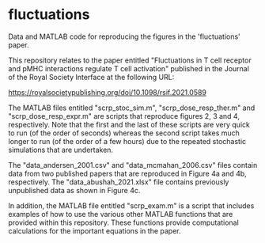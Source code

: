 # fluctuations
Data and MATLAB code for reproducing the figures in the 'fluctuations' paper.

This repository relates to the paper entitled "Fluctuations in T cell receptor and pMHC interactions regulate T cell activation" published in the Journal of the Royal Society Interface at the following URL:

https://royalsocietypublishing.org/doi/10.1098/rsif.2021.0589

The MATLAB files entitled "scrp_stoc_sim.m", "scrp_dose_resp_ther.m" and "scrp_dose_resp_expr.m" are scripts that reproduce figures 2, 3 and 4, respectively. Note that the first and the last of these scripts are very quick to run (of the order of seconds) whereas the second script takes much longer to run (of the order of a few hours) due to the repeated stochastic simulations that are undertaken.

The "data_andersen_2001.csv" and "data_mcmahan_2006.csv" files contain data from two published papers that are reproduced in Figure 4a and 4b, respectively.  The "data_abushah_2021.xlsx" file contains previously unpublished data as shown in Figure 4c. 

In addition, the MATLAB file entitled "scrp_exam.m" is a script that includes examples of how to use the various other MATLAB functions that are provided within this repository. These functions provide computational calculations for the important equations in the paper.
